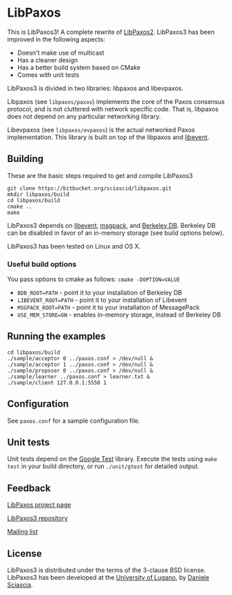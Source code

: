# LibPaxos

This is LibPaxos3! A complete rewrite of [LibPaxos2][1].
LibPaxos3 has been improved in the following aspects:

- Doesn't make use of multicast
- Has a cleaner design
- Has a better build system based on CMake
- Comes with unit tests

LibPaxos3 is divided in two libraries: libpaxos and libevpaxos. 

Libpaxos (see ```libpaxos/paxos```) implements the core of the Paxos consensus 
protocol, and is not cluttered with network specific code. That is, libpaxos 
does not depend on any particular networking library.

Libevpaxos (see ```libpaxos/evpaxos```) is the actual networked Paxos 
implementation. This library is built on top of the libpaxos and [libevent][2].

## Building

These are the basic steps required to get and compile LibPaxos3

	git clone https://bitbucket.org/sciascid/libpaxos.git
	mkdir libpaxos/build
	cd libpaxos/build
	cmake ..
	make

LibPaxos3 depends on [libevent][2], [msgpack][9], and [Berkeley DB][3].
Berkeley DB can be  disabled in favor of an in-memory storage (see build options
below).

LibPaxos3 has been tested on Linux and OS X.

### Useful build options

You pass options to cmake as follows: ```cmake -DOPTION=VALUE```

- ```BDB_ROOT=PATH```  - point it to your installation of Berkeley DB
- ```LIBEVENT_ROOT=PATH``` -  point it to your installation of Libevent
- ```MSGPACK_ROOT=PATH``` - point it to your installation of MessagePack
- ```USE_MEM_STORE=ON``` - enables in-memory storage, instead of Berkeley DB

## Running the examples

	cd libpaxos/build
	./sample/acceptor 0 ../paxos.conf > /dev/null &
	./sample/acceptor 1 ../paxos.conf > /dev/null &
	./sample/proposer 0 ../paxos.conf > /dev/null &
	./sample/learner ../paxos.conf > learner.txt &
	./sample/client 127.0.0.1:5550 1

## Configuration

See ```paxos.conf``` for a sample configuration file.

##  Unit tests

Unit tests depend on the [Google Test][4] library. Execute the tests using 
```make test``` in your build directory, or run ```./unit/gtest``` for detailed 
output.

## Feedback

[LibPaxos project page][1]

[LibPaxos3 repository][5]

[Mailing list][6]

## License

LibPaxos3 is distributed under the terms of the 3-clause BSD license.
LibPaxos3 has been developed at the [University of Lugano][7],
by [Daniele Sciascia][8].

[1]: http://libpaxos.sourceforge.net
[2]: http://www.libevent.org
[3]: http://www.oracle.com/technetwork/products/berkeleydb
[4]: http://code.google.com/p/googletest/
[5]: https://bitbucket.org/sciascid/libpaxos
[6]: https://lists.sourceforge.net/lists/listinfo/libpaxos-general
[7]: http://inf.usi.ch
[8]: http://atelier.inf.usi.ch/~sciascid
[9]: http://www.msgpack.org
